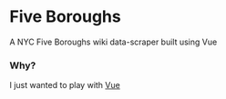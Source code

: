 # Five Boroughs
A NYC Five Boroughs wiki data-scraper built using Vue

### Why?
I just wanted to play with [Vue](https://vuejs.org/)
